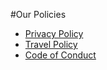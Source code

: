 #Our Policies

 - [Privacy Policy](/policies/privacy)
 - [Travel Policy](/policies/travel)
 - [Code of Conduct](/policies/conduct)
